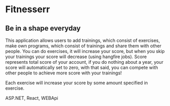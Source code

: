 # Fitnesserr
## Be in a shape everyday

This application allows users to add trainings, which consist of exercises, make own programs, which consist of trainings and share them with other people.
You can do exercises, it will increase your score, but when you skip your trainings your score will decrease (using hangfire jobs). Score represents total score of your account, if you do nothing about a year, your score will automatically set to zero, with that said, you can compete with other people to achieve more score with your trainings!

Each exercise will increase your score by some amount specified in exercise.

ASP.NET, React, WEBApi
